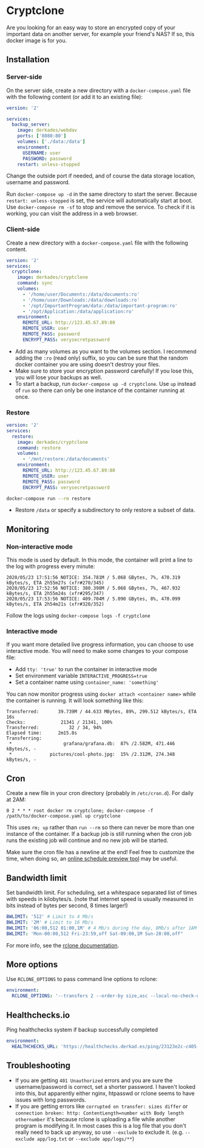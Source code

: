 # Cryptclone

Are you looking for an easy way to store an encrypted copy of your important data on another server, for example your friend's NAS? If so, this docker image is for you.

## Installation

### Server-side

On the server side, create a new directory with a `docker-compose.yaml` file with the following content (or add it to an existing file):

```yaml
version: '2'

services:
  backup_server:
    image: derkades/webdav
    ports: ['8080:80']
    volumes: ['./data:/data']
    environment:
      USERNAME: user
      PASSWORD: password
    restart: unless-stopped
```

Change the outside port if needed, and of course the data storage location, username and password.

Run `docker-compose up -d` in the same directory to start the server. Because `restart: unless-stopped` is set, the service will automatically start at boot. Use `docker-compose rm -sf` to stop and remove the service. To check if it is working, you can visit the address in a web browser.

### Client-side

Create a new directory with a `docker-compose.yaml` file with the following content.

```yaml
version: '2'
services:
  cryptclone:
    image: derkades/cryptclone
    command: sync
    volumes:
      - '/home/user/Documents:/data/documents:ro'
      - '/home/user/Downloads:/data/downloads:ro'
      - '/opt/ImportantProgram/data:/data/important-program:ro'
      - '/opt/Application:/data/application:ro'
    environment:
      REMOTE_URL: http://123.45.67.89:80
      REMOTE_USER: user
      REMOTE_PASS: password
      ENCRYPT_PASS: verysecretpassword
```

* Add as many volumes as you want to the volumes section. I recommend adding the `:ro` (read only) suffix, so you can be sure that the random docker container you are using doesn't destroy your files.
* Make sure to store your encryption password carefully! If you lose this, you will lose your backups as well.
* To start a backup, run `docker-compose up -d cryptclone`. Use `up` instead of `run` so there can only be one instance of the container running at once.

### Restore

```yaml
version: '2'
services:
  restore:
    image: derkades/cryptclone
    command: restore
    volumes:
      - '/mnt/restore:/data/documents'
    environment:
      REMOTE_URL: http://123.45.67.89:80
      REMOTE_USER: user
      REMOTE_PASS: password
      ENCRYPT_PASS: verysecretpassword
```

```sh
docker-compose run --rm restore
```

* Restore `/data` or specify a subdirectory to only restore a subset of data.

## Monitoring

### Non-interactive mode

This mode is used by default. In this mode, the container will print a line to the log with progress every minute:

```text
2020/05/23 17:51:56 NOTICE: 354.781M / 5.068 GBytes, 7%, 470.319 kBytes/s, ETA 2h55m27s (xfr#270/345)
2020/05/23 17:52:56 NOTICE: 380.398M / 5.068 GBytes, 7%, 467.932 kBytes/s, ETA 2h55m24s (xfr#295/347)
2020/05/23 17:53:56 NOTICE: 409.704M / 5.090 GBytes, 8%, 470.099 kBytes/s, ETA 2h54m21s (xfr#320/352)
```

Follow the logs using `docker-compose logs -f cryptclone`

### Interactive mode

If you want more detailed live progress information, you can choose to use interactive mode. You will need to make some changes to your compose file:

* Add `tty: 'true'` to run the container in interactive mode
* Set environment variable `INTERACTIVE_PROGRESS=true`
* Set a container name using `container_name: 'something'`

You can now monitor progress using `docker attach <container name>` while the container is running. It will look something like this:

```text
Transferred:       39.739M / 44.633 MBytes, 89%, 299.512 kBytes/s, ETA 16s
Checks:             21341 / 21341, 100%
Transferred:           32 / 34, 94%
Elapsed time:      2m15.8s
Transferring:
 *                   grafana/grafana.db:  87% /2.582M, 471.446 kBytes/s, -
 *              pictures/cool-photo.jpg:  15% /2.312M, 274.348 kBytes/s, -
 ```

## Cron

Create a new file in your cron directory (probably in `/etc/cron.d`). For daily at 2AM:

```cron
0 2 * * * root docker rm cryptclone; docker-compose -f /path/to/docker-compose.yaml up cryptclone
```

This uses `rm; up` rather than `run --rm` so there can never be more than one instance of the container. If a backup job is still running when the cron job runs the existing job will continue and no new job will be started.

Make sure the cron file has a newline at the end! Feel free to customize the time, when doing so, an [online schedule preview tool](https://crontab.guru) may be useful.

## Bandwidth limit

Set bandwidth limit. For scheduling, set a whitespace separated list of times with speeds in kilobytes/s. (note that internet speed is usually measured in bits instead of bytes per second, 8 times larger!)

```yaml
BWLIMIT: '512' # Limit to 4 Mb/s
BWLIMIT: '2M' # Limit to 16 Mb/s
BWLIMIT: '06:00,512 01:00,1M' # 4 Mb/s during the day, 8Mb/s after 1AM
BWLIMIT: 'Mon-00:00,512 Fri-23:59,off Sat-09:00,1M Sun-20:00,off"
```

For more info, see the [rclone documentation](https://rclone.org/docs/#bwlimit-bandwidth-spec).

## More options

Use `RCLONE_OPTIONS` to pass command line options to rclone:

```yaml
environment:
  RCLONE_OPTIONS: '--transfers 2 --order-by size,asc --local-no-check-updated --checkers 10 --exclude some/directory/**'
```

## Healthchecks.io

Ping healthchecks system if backup successfully completed

```yaml
environment:
  HEALTHCHECKS_URL: 'https://healthchecks.derkad.es/ping/23123e2c-c405-4c3d-8321-292fd5f828d2'
```

## Troubleshooting

* If you are getting `401 Unauthorized` errors and you are sure the username/password is correct, set a shorter password. I haven't looked into this, but apparently either nginx, htpasswd or rclone seems to have issues with long passwords.
* If you are getting errors like `corrupted on transfer: sizes differ` or `connection broken: http: ContentLength=number with Body length othernumber`  it's because rclone is uploading a file while another program is modifying it. In most cases this is a log file that you don't really need to back up anyway, so use `--exclude` to exclude it. (e.g. `--exclude app/log.txt` or `--exclude app/logs/**`)
